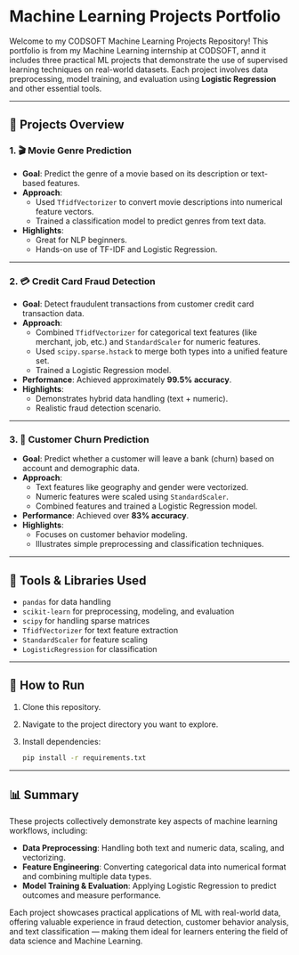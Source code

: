 # Machine Learning Projects Portfolio

Welcome to my CODSOFT Machine Learning Projects Repository! This portfolio is from my Machine Learning internship at CODSOFT, annd it includes three practical ML projects that demonstrate the use of supervised learning techniques on real-world datasets. Each project involves data preprocessing, model training, and evaluation using **Logistic Regression** and other essential tools.

---

## 📌 Projects Overview

### 1. 🎬 Movie Genre Prediction
- **Goal**: Predict the genre of a movie based on its description or text-based features.
- **Approach**:
  - Used `TfidfVectorizer` to convert movie descriptions into numerical feature vectors.
  - Trained a classification model to predict genres from text data.
- **Highlights**:
  - Great for NLP beginners.
  - Hands-on use of TF-IDF and Logistic Regression.

---

### 2. 💳 Credit Card Fraud Detection
- **Goal**: Detect fraudulent transactions from customer credit card transaction data.
- **Approach**:
  - Combined `TfidfVectorizer` for categorical text features (like merchant, job, etc.) and `StandardScaler` for numeric features.
  - Used `scipy.sparse.hstack` to merge both types into a unified feature set.
  - Trained a Logistic Regression model.
- **Performance**: Achieved approximately **99.5% accuracy**.
- **Highlights**:
  - Demonstrates hybrid data handling (text + numeric).
  - Realistic fraud detection scenario.

---

### 3. 👥 Customer Churn Prediction
- **Goal**: Predict whether a customer will leave a bank (churn) based on account and demographic data.
- **Approach**:
  - Text features like geography and gender were vectorized.
  - Numeric features were scaled using `StandardScaler`.
  - Combined features and trained a Logistic Regression model.
- **Performance**: Achieved over **83% accuracy**.
- **Highlights**:
  - Focuses on customer behavior modeling.
  - Illustrates simple preprocessing and classification techniques.

---

## 🧰 Tools & Libraries Used

- `pandas` for data handling
- `scikit-learn` for preprocessing, modeling, and evaluation
- `scipy` for handling sparse matrices
- `TfidfVectorizer` for text feature extraction
- `StandardScaler` for feature scaling
- `LogisticRegression` for classification

---

## 🚀 How to Run

1. Clone this repository.
2. Navigate to the project directory you want to explore.
3. Install dependencies:

   ```bash
   pip install -r requirements.txt
---

## 📊 Summary

These projects collectively demonstrate key aspects of machine learning workflows, including:

- **Data Preprocessing**: Handling both text and numeric data, scaling, and vectorizing.
- **Feature Engineering**: Converting categorical data into numerical format and combining multiple data types.
- **Model Training & Evaluation**: Applying Logistic Regression to predict outcomes and measure performance.

Each project showcases practical applications of ML with real-world data, offering valuable experience in fraud detection, customer behavior analysis, and text classification — making them ideal for learners entering the field of data science and Machine Learning.
